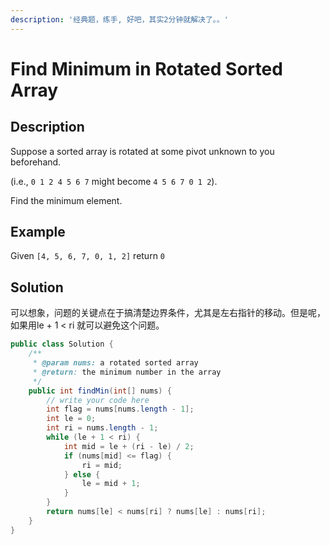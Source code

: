 ```yaml
---
description: '经典题，练手, 好吧，其实2分钟就解决了。。'
---
```


# Find Minimum in Rotated Sorted Array

## Description

Suppose a sorted array is rotated at some pivot unknown to you beforehand.

\(i.e., `0 1 2 4 5 6 7` might become `4 5 6 7 0 1 2`\).

Find the minimum element.

## Example

Given `[4, 5, 6, 7, 0, 1, 2]` return `0`

## Solution

可以想象，问题的关键点在于搞清楚边界条件，尤其是左右指针的移动。但是呢，如果用le + 1 &lt; ri 就可以避免这个问题。

```java
public class Solution {
    /**
     * @param nums: a rotated sorted array
     * @return: the minimum number in the array
     */
    public int findMin(int[] nums) {
        // write your code here
        int flag = nums[nums.length - 1];
        int le = 0;
        int ri = nums.length - 1;
        while (le + 1 < ri) {
            int mid = le + (ri - le) / 2;
            if (nums[mid] <= flag) {
                ri = mid;
            } else {
                le = mid + 1;
            }
        }
        return nums[le] < nums[ri] ? nums[le] : nums[ri];
    }
}
```

